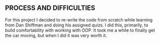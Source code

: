 ## PROCESS AND DIFFICULTIES ##

For this project I decided to re-write the code from scratch while learning from Dan Shiffman and doing his assigned quizs. I did this, primarily, to build comfortability with working with OOP. It took me a while to finally get the car moving, but when I did it was very worth it.
